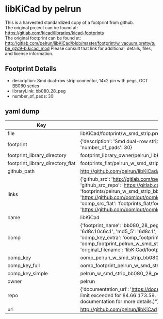 # libKiCad by pelrun  
This is a harvested standardized copy of a footprint from github.  
The original project can be found at:  
https://gitlab.com/kicad/libraries/kicad-footprints  
The original footprint can be found at:
http://gitlab.com/pelrun/libKiCad/blob/master/footprint/w_vacuum.pretty/tube_gzc9-b.kicad_mod
Please consult that link for additional, details, files, and license information.  
## Footprint Details
* description: Smd dual-row strip connector, 14x2 pin with pegs, GCT BB080 series  
* libraryLink: bb080_28_peg  
* number_of_pads: 30  
## yaml dump  
| Key | Value |  
| --- | --- |  
| file | libKiCad/footprint/w_smd_strip.pretty/bb080_28_peg.kicad_mod |  
| footprint | {'description': 'Smd dual-row strip connector, 14x2 pin with pegs, GCT BB080 series', 'libraryLink': 'bb080_28_peg', 'number_of_pads': 30} |  
| footprint_library_directory | footprint_library_owner/pelrun_libKiCad |  
| footprint_library_directory_flat | footprints_flat/pelrun_w_smd_strip_bb080_28_peg/working |  
| github_path | http://github.com/pelrun/libKiCad/blob/master/footprint/w_smd_strip.pretty/bb080_28_peg.kicad_mod |  
| links | {'github_src': 'http://gitlab.com/pelrun/libKiCad/blob/master/footprint/w_vacuum.pretty/tube_gzc9-b.kicad_mod', 'github_src_repo': 'https://gitlab.com/kicad/libraries/kicad-footprints', 'oomp_bot': 'footprints/pelrun_w_smd_strip_bb080_28_peg/working', 'oomp_bot_github': 'https://github.com/oomlout/oomlout_oomp_footprint_bot/tree/main/footprints/pelrun_w_smd_strip_bb080_28_peg/working', 'oomp_src_flat': 'footprints_flat/footprints_flat/pelrun_w_smd_strip_bb080_28_peg/working', 'oomp_src_flat_github': 'https://github.com/oomlout/oomlout_oomp_footprint_src/tree/main/footprints_flat/pelrun_w_smd_strip_bb080_28_peg/working'} |  
| name | libKiCad |  
| oomp | {'footprint_name': 'bb080_28_peg', 'library_name': 'w_smd_strip', 'md5': '6d8c10c6c127872b1b20cc4e4762b299', 'md5_10': '6d8c10c6c1', 'md5_5': '6d8c1', 'md5_6': '6d8c10', 'oomp_key': 'oomp_pelrun_w_smd_strip_bb080_28_peg', 'oomp_key_extra': 'oomp_footprint_pelrun_w_smd_strip_bb080_28_peg', 'oomp_key_full': 'oomp_footprint_pelrun_w_smd_strip_bb080_28_peg_6d8c10', 'oomp_key_simple': 'pelrun_w_smd_strip_bb080_28_peg', 'original_filename': 'libKiCad/footprint/w_smd_strip.pretty/bb080_28_peg.kicad_mod', 'owner_name': 'pelrun'} |  
| oomp_key | oomp_pelrun_w_smd_strip_bb080_28_peg |  
| oomp_key_full | oomp_footprint_pelrun_w_smd_strip_bb080_28_peg |  
| oomp_key_simple | pelrun_w_smd_strip_bb080_28_peg |  
| owner | pelrun |  
| repo | {'documentation_url': 'https://docs.github.com/rest/overview/resources-in-the-rest-api#rate-limiting', 'message': "API rate limit exceeded for 84.66.173.59. (But here's the good news: Authenticated requests get a higher rate limit. Check out the documentation for more details.)"} |  
| url | http://github.com/pelrun/libKiCad |  

